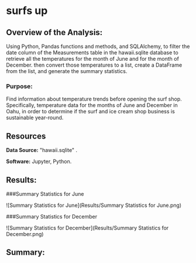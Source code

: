 # surfs up

## Overview of the Analysis:
Using Python, Pandas functions and methods, and SQLAlchemy, to filter the date column of the Measurements table in the hawaii.sqlite database to retrieve all the temperatures for the month of June and for the month of December. then convert those temperatures to a list, create a DataFrame from the list, and generate the summary statistics. 

### Purpose:
Find information about temperature trends before opening the surf shop. Specifically, temperature data for the months of June and December in Oahu, in order to determine if the surf and ice cream shop business is sustainable year-round.

## Resources

**Data Source:** "hawaii.sqlite" .

**Software:** Jupyter, Python.

## Results:

###Summary Statistics for June

![Summary Statistics for June](Results/Summary Statistics for June.png)	

###Summary Statistics for December

![Summary Statistics for December](Results/Summary Statistics for December.png)

## Summary:
